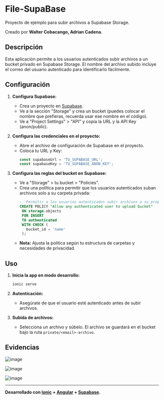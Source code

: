 # File-SupaBase

Proyecto de ejemplo para subir archivos a Supabase Storage. 

Creado por **Walter Cobacango, Adrian Cadena**.

## Descripción

Esta aplicación permite a los usuarios autenticados subir archivos a un bucket privado en Supabase Storage. El nombre del archivo subido incluye el correo del usuario autenticado para identificarlo fácilmente.



## Configuración


1. **Configura Supabase:**
   - Crea un proyecto en [Supabase](https://app.supabase.com/).
   - Ve a la sección "Storage" y crea un bucket (puedes colocar el nombre que prefieras, recuerda usar ese nombre en el código).
   - Ve a "Project Settings" > "API" y copia la URL y la API Key (anon/public).

2. **Configura las credenciales en el proyecto:**
   - Abre el archivo de configuración de Supabase en el proyecto.
   - Coloca tu URL y Key:
     ```ts
     const supabaseUrl = 'TU_SUPABASE_URL';
     const supabaseKey = 'TU_SUPABASE_ANON_KEY';
     ```

3. **Configura las reglas del bucket en Supabase:**
   - Ve a "Storage" > tu bucket > "Policies".
   - Crea una política para permitir que los usuarios autenticados suban archivos solo a su carpeta privada:
     ```sql
     -- Permitir a los usuarios autenticados subir archivos a su propia carpeta
     CREATE POLICY "Allow any authenticated user to upload bucket"
      ON storage.objects
      FOR INSERT
      TO authenticated 
      WITH CHECK (
        bucket_id = 'name'
      );
     ```
   - **Nota:** Ajusta la política según tu estructura de carpetas y necesidades de privacidad.

## Uso

1. **Inicia la app en modo desarrollo:**
   
   ```bash
   ionic serve
   ```

2. **Autenticación:**
   - Asegúrate de que el usuario esté autenticado antes de subir archivos.

3. **Subida de archivos:**
   - Selecciona un archivo y súbelo. El archivo se guardará en el bucket bajo la ruta `private/<email>-archivo`.

## Evidencias

![image](https://github.com/user-attachments/assets/ef4918e0-3801-4572-81ee-5ad42f25c98d)


![image](https://github.com/user-attachments/assets/80d2a9b3-e466-4eb9-ae06-ae83ea22bfd9)


![image](https://github.com/user-attachments/assets/678649bf-b383-4a0d-b200-15d6ccf80272)


---

**Desarrollado con [Ionic](https://ionicframework.com/) + [Angular](https://angular.io/) + [Supabase](https://supabase.com/).**

